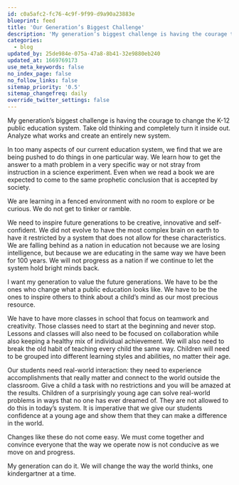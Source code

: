 ```yaml
---
id: c0a5afc2-fc76-4c9f-9f99-d9a90a23883e
blueprint: feed
title: 'Our Generation’s Biggest Challenge'
description: 'My generation’s biggest challenge is having the courage to change the K-12 public education system. Take old thinking and completely turn it inside out. Analyze what works and create an entirely new system.'
categories:
  - blog
updated_by: 25de984e-075a-47a8-8b41-32e9880eb240
updated_at: 1669769173
use_meta_keywords: false
no_index_page: false
no_follow_links: false
sitemap_priority: '0.5'
sitemap_changefreq: daily
override_twitter_settings: false
---
```

My generation’s biggest challenge is having the courage to change the K-12 public education system. Take old thinking and completely turn it inside out. Analyze what works and create an entirely new system.

In too many aspects of our current education system, we find that we are being pushed to do things in one particular way.  We learn how to get the answer to a math problem in a very specific way or not stray from instruction in a science experiment. Even when we read a book we are expected to come to the same prophetic conclusion that is accepted by society.

We are learning in a fenced environment with no room to explore or be curious. We do not get to tinker or ramble.

We need to inspire future generations to be creative, innovative and self-confident. We did not evolve to have the most complex brain on earth to have it restricted by a system that does not allow for these characteristics.  We are falling behind as a nation in education not because we are losing intelligence, but because we are educating in the same way we have been for 100 years. We will not progress as a nation if we continue to let the system hold bright minds back.

I want my generation to value the future generations. We have to be the ones who change what a public education looks like. We have to be the ones to inspire others to think about a child’s mind as our most precious resource.

We have to have more classes in school that focus on teamwork and creativity. Those classes need to start at the beginning and never stop. Lessons and classes will also need to be focused on collaboration while also keeping a healthy mix of individual achievement. We will also need to break the old habit of teaching every child the same way. Children will need to be grouped into different learning styles and abilities, no matter their age.

Our students need real-world interaction: they need to experience accomplishments that really matter and connect to the world outside the classroom. Give a child a task with no restrictions and you will be amazed at the results. Children of a surprisingly young age can solve real-world problems in ways that no one has ever dreamed of. They are not allowed to do this in today’s system. It is imperative that we give our students confidence at a young age and show them that they can make a difference in the world.

Changes like these do not come easy.  We must come together and convince everyone that the way we operate now is not conducive as we move on and progress.

My generation can do it. We will change the way the world thinks, one kindergartner at a time.